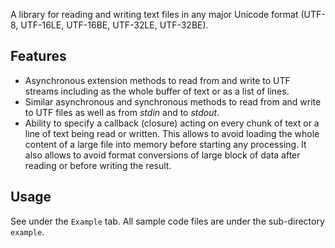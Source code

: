 A library for reading and writing text files in any major Unicode format (UTF-8, UTF-16LE, UTF-16BE, UTF-32LE, UTF-32BE).

## Features

- Asynchronous extension methods to read from and write to UTF streams including as the whole buffer of text or as a list of lines.
- Similar asynchronous and synchronous methods to read from and write to UTF files as well as from _stdin_ and to _stdout_.
- Ability to specify a callback (closure) acting on every chunk of text or a line of text being read or written. This allows to avoid loading the whole content of a large file into memory before starting any processing. It also allows to avoid format conversions of large block of data after reading or before writing the result.

## Usage

See under the `Example` tab. All sample code files are under the sub-directory `example`.
